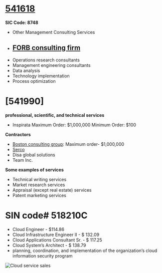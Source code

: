 # [541618](https://www.naics.com/naics-code-description/?code=541618)

**SIC Code: 8748**

- Other Management Consulting Services
- ## [FORB consulting firm](https://www.naics.com/company-profile-page/?co=7528) 
- Operations research consultants
- Management engineering consultants
- Data analysis
- Technology implementation
- Process optimization

# [541990]
**professional, scientific, and technical services**
- Inspirata
 Maximum Order:  $1,000,000
 Minimum Order:  $100

**Contractors**
- [Boston consulting group](https://www.gsaadvantage.gov/ref_text/47QRAA21D00AU/0XSYOS.3TJBJJ_47QRAA21D00AU_THEBOSTONCONSULTINGGROUPINC47QRAA21D00AU.PDF): Maximum order- $1,000,000
- [Serco](http://www.serco.com/)
- Disa global solutions
- Team Inc.

**Some examples of services**
- Technical writing services
- Market research services
- Appraisal (except real estate) services
- Patent marketing services

# SIN code# 518210C
- Cloud Engineer - $114.86
- Cloud Infrastructure Engineer II - $ 132.09
- Cloud Applications Consultant Sr. - $ 117.25
- Cloud System’s Architect - $ 138.79
- planning, coordination, and implementation of the organization’s cloud information security program

![Cloud service sales](https://gsa.federalschedules.com/wp-content/uploads/2016/08/GSA-Cloud-Services-Sales-SIN-132-40.png)
